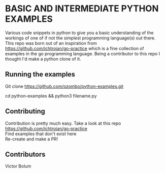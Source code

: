 # BASIC AND INTERMEDIATE PYTHON EXAMPLES

Various code snippets in python to give you a basic understanding of the workings of one of if not the simplest programming language(s) out there. This repo was born out of an inspiration from https://github.com/ichtrojan/go-practice which is a fine collection of examples in the go programming language. Being a contributor to this repo I thought I'd make a python clone of it.

## Running the examples
Git clone https://github.com/ozombo/python-examples.git

cd python-examples && 
python3 filename.py

## Contributing

Contribution is pretty much easy. Take a look at this repo https://github.com/ichtrojan/go-practice<br />
Find examples that don't exist here<br />
Re-create and make a PR!

## Contributors

Victor Bolum

